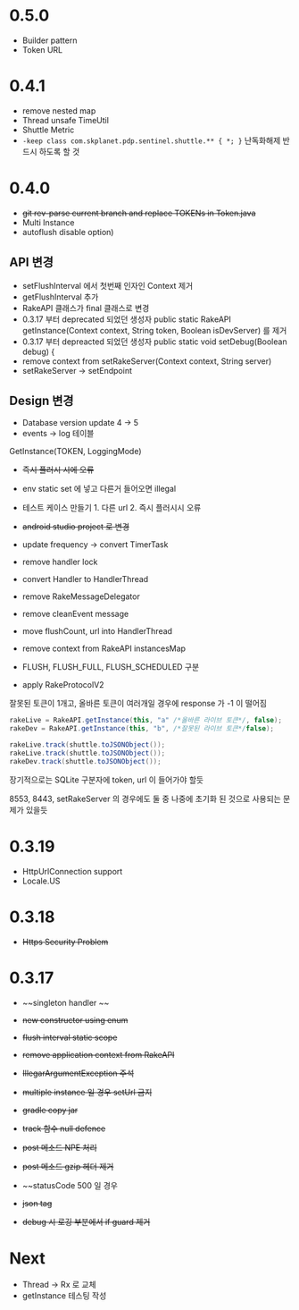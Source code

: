 # 0.5.0

- Builder pattern
- Token URL

# 0.4.1 

- remove nested map
- Thread unsafe TimeUtil
- Shuttle Metric
- `-keep class com.skplanet.pdp.sentinel.shuttle.** { *; }` 난독화해제 반드시 하도록 할 것

# 0.4.0 

- ~~git rev-parse current branch and replace TOKENs in Token.java~~
- Multi Instance
- autoflush disable option)

## API 변경

- setFlushInterval 에서 첫번째 인자인 Context 제거 
- getFlushInterval 추가
- RakeAPI 클래스가 final 클래스로 변경
- 0.3.17 부터 deprecated 되었던 생성자 public static RakeAPI getInstance(Context context, String token, Boolean isDevServer) 를 제거
- 0.3.17 부터 depreacted 되었던 생성자 public static void setDebug(Boolean debug) {
- remove context from setRakeServer(Context context, String server)
- setRakeServer -> setEndpoint

## Design 변경

- Database version update 4 -> 5
- events -> log 테이블


GetInstance(TOKEN, LoggingMode)

- ~~즉시 플러시 시에 오류~~
- env static set 에 넣고 다른거 들어오면 illegal

- 테스트 케이스 만들기 1. 다른 url 2. 즉시 플러시시 오류

- ~~android studio project 로 변경~~

- update frequency -> convert TimerTask
- remove handler lock
- convert Handler to HandlerThread
- remove RakeMessageDelegator
- remove cleanEvent message
- move flushCount, url into HandlerThread
- remove context from RakeAPI instancesMap
- FLUSH, FLUSH_FULL, FLUSH_SCHEDULED 구분
- apply RakeProtocolV2

잘못된 토큰이 1개고, 올바른 토큰이 여러개일 경우에 response 가 -1 이 떨어짐

```java
rakeLive = RakeAPI.getInstance(this, "a" /*올바른 라이브 토큰*/, false);
rakeDev = RakeAPI.getInstance(this, "b", /*잘못된 라이브 토큰*/false);

rakeLive.track(shuttle.toJSONObject());
rakeLive.track(shuttle.toJSONObject());
rakeDev.track(shuttle.toJSONObject());
```

장기적으로는 SQLite 구분자에 token, url 이 들어가야 할듯

8553, 8443, setRakeServer 의 경우에도 둘 중 나중에 초기화 된 것으로 사용되는 문제가 있을듯


# 0.3.19

- HttpUrlConnection support
- Locale.US

# 0.3.18 

- ~~Https Security Problem~~
    
# 0.3.17

- ~~singleton handler ~~
- ~~new constructor using enum~~
- ~~flush interval static scope~~
- ~~remove application context from RakeAPI~~
- ~~IllegarArgumentException 주석~~

- ~~multiple instance 일 경우 setUrl 금지~~

- ~~gradle copy jar~~
- ~~track 함수 null defence~~
- ~~post 메소드 NPE 처리~~
- ~~post 메소드 gzip 헤더 제거~~
- ~~statusCode 500 일 경우 
- ~~json tag~~
- ~~debug 시 로깅 부분에서 if guard 제거~~

# Next

- Thread -> Rx 로 교체
- getInstance 테스팅 작성
